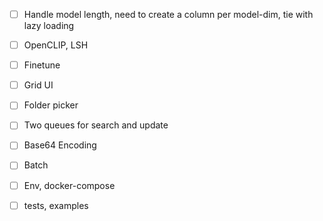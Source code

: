 - [ ] Handle model length, need to create a column per model-dim, tie with lazy loading
- [ ] OpenCLIP, LSH
- [ ] Finetune
- [ ] Grid UI
- [ ] Folder picker

- [ ] Two queues for search and update
- [ ] Base64 Encoding
- [ ] Batch
- [ ] Env, docker-compose

- [ ] tests, examples